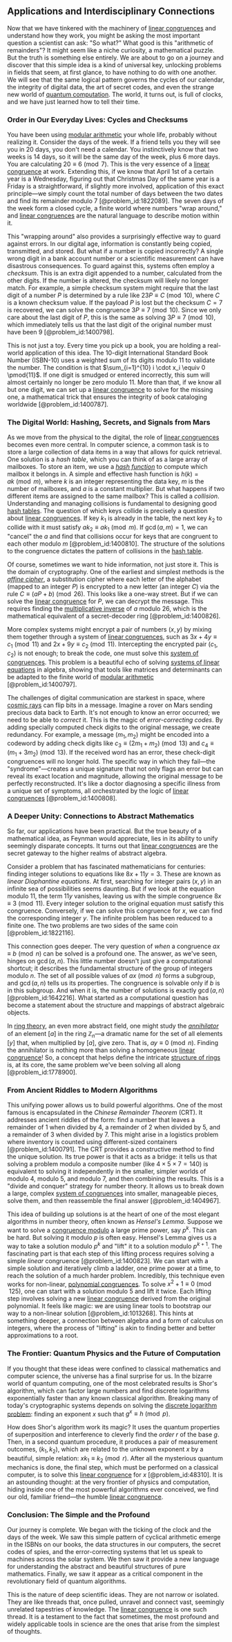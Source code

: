 ## Applications and Interdisciplinary Connections

Now that we have tinkered with the machinery of [linear congruences](@article_id:149991) and understand how they work, you might be asking the most important question a scientist can ask: "So what?" What good is this "arithmetic of remainders"? It might seem like a niche curiosity, a mathematical puzzle. But the truth is something else entirely. We are about to go on a journey and discover that this simple idea is a kind of universal key, unlocking problems in fields that seem, at first glance, to have nothing to do with one another. We will see that the same logical pattern governs the cycles of our calendar, the integrity of digital data, the art of secret codes, and even the strange new world of [quantum computation](@article_id:142218). The world, it turns out, is full of clocks, and we have just learned how to tell their time.

### Order in Our Everyday Lives: Cycles and Checksums

You have been using [modular arithmetic](@article_id:143206) your whole life, probably without realizing it. Consider the days of the week. If a friend tells you they will see you in 20 days, you don't need a calendar. You instinctively know that two weeks is 14 days, so it will be the same day of the week, plus 6 more days. You are calculating $20 \equiv 6 \pmod{7}$. This is the very essence of a [linear congruence](@article_id:272765) at work. Extending this, if we know that April 1st of a certain year is a Wednesday, figuring out that Christmas Day of the same year is a Friday is a straightforward, if slightly more involved, application of this exact principle—we simply count the total number of days between the two dates and find its remainder modulo 7 [@problem_id:1822089]. The seven days of the week form a closed cycle, a finite world where numbers "wrap around," and [linear congruences](@article_id:149991) are the natural language to describe motion within it.

This "wrapping around" also provides a surprisingly effective way to guard against errors. In our digital age, information is constantly being copied, transmitted, and stored. But what if a number is copied incorrectly? A single wrong digit in a bank account number or a scientific measurement can have disastrous consequences. To guard against this, systems often employ a *checksum*. This is an extra digit appended to a number, calculated from the other digits. If the number is altered, the checksum will likely no longer match. For example, a simple checksum system might require that the last digit of a number $P$ is determined by a rule like $23P \equiv C \pmod{10}$, where $C$ is a known checksum value. If the payload $P$ is lost but the checksum $C=7$ is recovered, we can solve the congruence $3P \equiv 7 \pmod{10}$. Since we only care about the last digit of $P$, this is the same as solving $3P \equiv 7 \pmod{10}$, which immediately tells us that the last digit of the original number must have been 9 [@problem_id:1400798].

This is not just a toy. Every time you pick up a book, you are holding a real-world application of this idea. The 10-digit International Standard Book Number (ISBN-10) uses a weighted sum of its digits modulo 11 to validate the number. The condition is that $\sum_{i=1}^{10} i \cdot x_i \equiv 0 \pmod{11}$. If one digit is smudged or entered incorrectly, this sum will almost certainly no longer be zero modulo 11. More than that, if we know all but one digit, we can set up a [linear congruence](@article_id:272765) to solve for the missing one, a mathematical trick that ensures the integrity of book cataloging worldwide [@problem_id:1400787].

### The Digital World: Hashing, Secrets, and Signals from Mars

As we move from the physical to the digital, the role of [linear congruences](@article_id:149991) becomes even more central. In computer science, a common task is to store a large collection of data items in a way that allows for quick retrieval. One solution is a *hash table*, which you can think of as a large array of mailboxes. To store an item, we use a *[hash function](@article_id:635743)* to compute which mailbox it belongs in. A simple and effective hash function is $h(k) = ak \pmod{m}$, where $k$ is an integer representing the data key, $m$ is the number of mailboxes, and $a$ is a constant multiplier. But what happens if two different items are assigned to the same mailbox? This is called a *collision*. Understanding and managing collisions is fundamental to designing good [hash tables](@article_id:266126). The question of which keys collide is precisely a question about [linear congruences](@article_id:149991). If key $k_1$ is already in the table, the next key $k_2$ to collide with it must satisfy $ak_2 \equiv ak_1 \pmod m$. If $\gcd(a, m) = 1$, we can "cancel" the $a$ and find that collisions occur for keys that are congruent to each other modulo $m$ [@problem_id:1400810]. The structure of the solutions to the congruence dictates the pattern of collisions in the [hash table](@article_id:635532).

Of course, sometimes we want to hide information, not just store it. This is the domain of cryptography. One of the earliest and simplest methods is the *[affine cipher](@article_id:152040)*, a substitution cipher where each letter of the alphabet (mapped to an integer $P$) is encrypted to a new letter (an integer $C$) via the rule $C \equiv (aP + b) \pmod{26}$. This looks like a one-way street. But if we can solve the [linear congruence](@article_id:272765) for $P$, we can decrypt the message. This requires finding the [multiplicative inverse](@article_id:137455) of $a$ modulo 26, which is the mathematical equivalent of a secret-decoder ring [@problem_id:1400826].

More complex systems might encrypt a pair of numbers $(x,y)$ by mixing them together through a system of [linear congruences](@article_id:149991), such as $3x + 4y \equiv c_1 \pmod{11}$ and $2x+9y \equiv c_2 \pmod{11}$. Intercepting the encrypted pair $(c_1, c_2)$ is not enough; to break the code, one must solve this [system of congruences](@article_id:147563). This problem is a beautiful echo of solving [systems of linear equations](@article_id:148449) in algebra, showing that tools like matrices and determinants can be adapted to the finite world of [modular arithmetic](@article_id:143206) [@problem_id:1400797].

The challenges of digital communication are starkest in space, where [cosmic rays](@article_id:158047) can flip bits in a message. Imagine a rover on Mars sending precious data back to Earth. It's not enough to know an error occurred; we need to be able to *correct* it. This is the magic of *error-correcting codes*. By adding specially computed check digits to the original message, we create redundancy. For example, a message $(m_1, m_2)$ might be encoded into a codeword by adding check digits like $c_3 \equiv (2m_1+m_2) \pmod{13}$ and $c_4 \equiv (m_1+3m_2) \pmod{13}$. If the received word has an error, these check-digit congruences will no longer hold. The specific way in which they fail—the "syndrome"—creates a unique signature that not only flags an error but can reveal its exact location and magnitude, allowing the original message to be perfectly reconstructed. It's like a doctor diagnosing a specific illness from a unique set of symptoms, all orchestrated by the logic of [linear congruences](@article_id:149991) [@problem_id:1400808].

### A Deeper Unity: Connections to Abstract Mathematics

So far, our applications have been practical. But the true beauty of a mathematical idea, as Feynman would appreciate, lies in its ability to unify seemingly disparate concepts. It turns out that [linear congruences](@article_id:149991) are the secret gateway to the higher realms of abstract algebra.

Consider a problem that has fascinated mathematicians for centuries: finding integer solutions to equations like $8x + 11y = 3$. These are known as *linear Diophantine equations*. At first, searching for integer pairs $(x,y)$ in an infinite sea of possibilities seems daunting. But if we look at the equation modulo 11, the term $11y$ vanishes, leaving us with the simple congruence $8x \equiv 3 \pmod{11}$. Every integer solution to the original equation must satisfy this congruence. Conversely, if we can solve this congruence for $x$, we can find the corresponding integer $y$. The infinite problem has been reduced to a finite one. The two problems are two sides of the same coin [@problem_id:1822116].

This connection goes deeper. The very question of *when* a congruence $ax \equiv b \pmod n$ can be solved is a profound one. The answer, as we've seen, hinges on $\gcd(a,n)$. This little number doesn't just give a computational shortcut; it describes the fundamental structure of the group of integers modulo $n$. The set of all possible values of $ax \pmod n$ forms a subgroup, and $\gcd(a,n)$ tells us its properties. The congruence is solvable only if $b$ is in this subgroup. And when it is, the number of solutions is exactly $\gcd(a,n)$ [@problem_id:1642216]. What started as a computational question has become a statement about the structure and mappings of abstract algebraic objects.

In [ring theory](@article_id:143331), an even more abstract field, one might study the *[annihilator](@article_id:154952)* of an element $[a]$ in the ring $\mathbb{Z}_n$—a dramatic name for the set of all elements $[y]$ that, when multiplied by $[a]$, give zero. That is, $ay \equiv 0 \pmod n$. Finding the annihilator is nothing more than solving a homogeneous [linear congruence](@article_id:272765)! So, a concept that helps define the intricate [structure of rings](@article_id:150413) is, at its core, the same problem we've been solving all along [@problem_id:1778900].

### From Ancient Riddles to Modern Algorithms

This unifying power allows us to build powerful algorithms. One of the most famous is encapsulated in the *Chinese Remainder Theorem* (CRT). It addresses ancient riddles of the form: find a number that leaves a remainder of 1 when divided by 4, a remainder of 2 when divided by 5, and a remainder of 3 when divided by 7. This might arise in a logistics problem where inventory is counted using different-sized containers [@problem_id:1400791]. The CRT provides a constructive method to find the unique solution. Its true power is that it acts as a bridge: it tells us that solving a problem modulo a composite number (like $4 \times 5 \times 7 = 140$) is equivalent to solving it independently in the smaller, simpler worlds of modulo 4, modulo 5, and modulo 7, and then combining the results. This is a "divide and conquer" strategy for number theory. It allows us to break down a large, complex [system of congruences](@article_id:147563) into smaller, manageable pieces, solve them, and then reassemble the final answer [@problem_id:1404967].

This idea of building up solutions is at the heart of one of the most elegant algorithms in number theory, often known as *Hensel's Lemma*. Suppose we want to solve a [congruence modulo](@article_id:161146) a large prime power, say $p^k$. This can be hard. But solving it modulo $p$ is often easy. Hensel's Lemma gives us a way to take a solution modulo $p^k$ and "lift" it to a solution modulo $p^{k+1}$. The fascinating part is that each step of this lifting process requires solving a simple *linear* congruence [@problem_id:1400823]. We can start with a simple solution and iteratively climb a ladder, one prime power at a time, to reach the solution of a much harder problem. Incredibly, this technique even works for non-linear, [polynomial congruences](@article_id:195467). To solve $x^2 + 1 \equiv 0 \pmod{125}$, one can start with a solution modulo 5 and lift it twice. Each lifting step involves solving a new [linear congruence](@article_id:272765) derived from the original polynomial. It feels like magic: we are using linear tools to bootstrap our way to a non-linear solution [@problem_id:1013268]. This hints at something deeper, a connection between algebra and a form of calculus on integers, where the process of "lifting" is akin to finding better and better approximations to a root.

### The Frontier: Quantum Physics and the Future of Computation

If you thought that these ideas were confined to classical mathematics and computer science, the universe has a final surprise for us. In the bizarre world of quantum computing, one of the most celebrated results is Shor's algorithm, which can factor large numbers and find discrete logarithms exponentially faster than any known classical algorithm. Breaking many of today's cryptographic systems depends on solving the [discrete logarithm problem](@article_id:144044): finding an exponent $x$ such that $g^x \equiv h \pmod p$.

How does Shor's algorithm work its magic? It uses the quantum properties of superposition and interference to cleverly find the *order* $r$ of the base $g$. Then, in a second quantum procedure, it produces a pair of measurement outcomes, $(k_1, k_2)$, which are related to the unknown exponent $x$ by a beautiful, simple relation: $xk_1 \equiv k_2 \pmod r$. After all the mysterious quantum mechanics is done, the final step, which must be performed on a classical computer, is to solve this [linear congruence](@article_id:272765) for $x$ [@problem_id:48310]. It is an astounding thought: at the very frontier of physics and computation, hiding inside one of the most powerful algorithms ever conceived, we find our old, familiar friend—the humble [linear congruence](@article_id:272765).

### Conclusion: The Simple and the Profound

Our journey is complete. We began with the ticking of the clock and the days of the week. We saw this simple pattern of cyclical arithmetic emerge in the ISBNs on our books, the data structures in our computers, the secret codes of spies, and the error-correcting systems that let us speak to machines across the solar system. We then saw it provide a new language for understanding the abstract and beautiful structures of pure mathematics. Finally, we saw it appear as a critical component in the revolutionary field of quantum algorithms.

This is the nature of deep scientific ideas. They are not narrow or isolated. They are like threads that, once pulled, unravel and connect vast, seemingly unrelated tapestries of knowledge. The [linear congruence](@article_id:272765) is one such thread. It is a testament to the fact that sometimes, the most profound and widely applicable tools in science are the ones that arise from the simplest of thoughts.